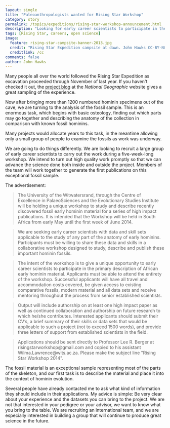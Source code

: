 ```yaml
---
layout: single 
title: "Paleoanthropologists wanted for Rising Star Workshop" 
category: story
permalink: /topics/expeditions/rising-star-workshop-announcement.html
description: "Looking for early career scientists to participate in the analysis of more than 1000 hominin fossil specimens."
tags: [Rising Star, careers, open science] 
image:
  feature: rising-star-campsite-banner-2013.jpg
  credit: "Rising Star Expedition campsite at dawn. John Hawks CC-BY-NC-ND 3.0"
  creditlink: /cc
comments: false 
author: John Hawks 
---
```


Many people all over the world followed the Rising Star Expedition as excavation proceeded through November of last year. If you haven't checked it out, the <a href="http://newswatch.nationalgeographic.com/blog/rising-star-expedition/">project blog</a> at the _National Geographic_ website gives a great sampling of the experience. 

Now after bringing more than 1200 numbered hominin specimens out of the cave, we are turning to the analysis of the fossil sample. This is an enormous task, which begins with basic osteology, finding out which parts may go together and describing the anatomy of the collection in comparison with known fossil hominins. 

Many projects would allocate years to this task, in the meantime allowing only a small group of people to examine the fossils as work was underway. 

We are going to do things differently. We are looking to recruit a large group of early career scientists to carry out the work during a five-week-long workshop. We intend to turn out high quality work promptly so that we can advance the science done both inside and outside the project. Members of the team will work together to generate the first publications on this exceptional fossil sample. 

The advertisement: 

<blockquote>The University of the Witwatersrand, through the Centre of Excellence in PalaeoSciences and the Evolutionary Studies Institute will be holding a unique workshop to study and describe recently discovered fossil early hominin material for a series of high impact publications. It is intended that the Workshop will be held in South Africa from early May until the first week of June 2014.</blockquote>

<blockquote>We are seeking early career scientists with data and skill sets applicable to the study of any part of the anatomy of early hominins. Participants must be willing to share these data and skills in a collaborative workshop designed to study, describe and publish these important hominin fossils.</blockquote>

<blockquote>The intent of the workshop is to give a unique opportunity to early career scientists to participate in the primary description of African early hominin material. Applicants must be able to attend the entirety of the workshop. Successful applicants will have all travel and accommodation costs covered, be given access to existing comparative fossils, modern material and all data sets and receive mentoring throughout the process from senior established scientists.</blockquote>

<blockquote>Output will include authorship on at least one high impact paper as well as continued collaboration and authorship on future research to which he/she contributes. Interested applicants should submit their CV’s, a brief summary of their skills or data sets that would be applicable to such a project (not to exceed 1500 words), and provide three letters of support from established scientists in the field.</blockquote>

<blockquote>Applications should be sent directly to Professor Lee R. Berger at risingstarworkshop@gmail.com and copied to his assistant Wilma.Lawrence@wits.ac.za. Please make the subject line "Rising Star Workshop 2014".</blockquote>

The fossil material is an exceptional sample representing most of the parts of the skeleton, and our first task is to describe the material and place it into the context of hominin evolution. 

Several people have already contacted me to ask what kind of information they should include in their applications. My advice is simple: Be very clear about your experience and the datasets you can bring to the project. We are not that interested in your pedigree or your advisor, we want to know what you bring to the table. We are recruiting an international team, and we are especially interested in building a group that will continue to produce great science in the future. 

